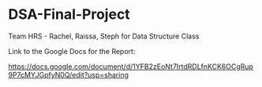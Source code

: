 # DSA-Final-Project
Team HRS - Rachel, Raissa, Steph for Data Structure Class

Link to the Google Docs for the Report:

https://docs.google.com/document/d/1YFB2zEoNt7IrtdRDLfnKCK6OCgRup9P7cMYJGpfyN0Q/edit?usp=sharing

